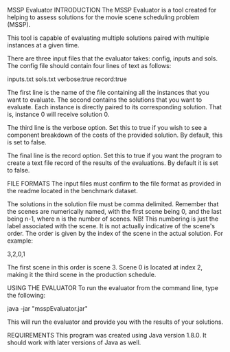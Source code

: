 MSSP Evaluator
INTRODUCTION
The MSSP Evaluator is a tool created for helping to assess solutions for the movie scene scheduling problem (MSSP).

This tool is capable of evaluating multiple solutions paired with multiple instances at a given time.  

There are three input files that the evaluator takes: config, inputs and sols. The config file should contain four lines of text as follows:

inputs.txt
sols.txt
verbose:true
record:true

The first line is the name of the file containing all the instances that you want to evaluate. The second contains the solutions that you want to evaluate. Each instance is directly paired to its corresponding solution. That is, instance 0 will receive solution 0.

The third line is the verbose option. Set this to true if you wish to see a component breakdown of the costs of the provided solution. By default, this is set to false.

The final line is the record option. Set this to true if you want the program to create a text file record of the results of the evaluations. By default it is set to false.


FILE FORMATS
The input files must confirm to the file format as provided in the readme located in the benchmark dataset. 

The solutions in the solution file must be comma delimited. Remember that the scenes are numerically named, with the first scene being 0, and the last being n-1, where n is the number of scenes. NB! This numbering is just the label associated with the scene. It is not actually indicative of the scene's order. The order is given by the index of the scene in the actual solution. For example:

3,2,0,1 

The first scene in this order is scene 3. Scene 0 is located at index 2, making it the third scene in the production schedule.


USING THE EVALUATOR
To run the evaluator from the command line, type the following:

java -jar "msspEvaluator.jar" 

This will run the evaluator and provide you with the results of your solutions.


REQUIREMENTS
This program was created using Java version 1.8.0. It should work with later versions of Java as well.
